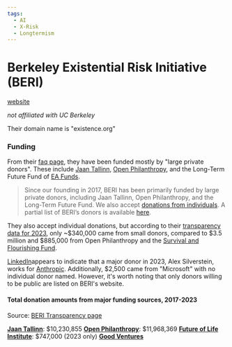 ```yaml
---
tags:
  - AI
  - X-Risk
  - Longtermism
---
```

# Berkeley Existential Risk Initiative (BERI)

[website](https://existence.org)

_not affiliated with UC Berkeley_

Their domain name is "existence.org"

### Funding

From their [faq page](https://existence.org/faq), they have been funded mostly by "large private donors". These include [Jaan Tallinn](../People/Jaan%20Tallinn.md), [Open Philanthropy](../Cartography/Avant-Gardea%20Arriere-Gardea/Open%20Philanthropy.md), and the Long-Term Future Fund of [EA Funds](../Cartography/Avant-Gardea%20Arriere-Gardea/CEA.md).

>Since our founding in 2017, BERI has been primarily funded by large private donors, including Jaan Tallinn, Open Philanthropy, and the Long-Term Future Fund. We also accept [donations from individuals](https://existence.org/donating). A partial list of BERI’s donors is available [here](https://existence.org/transparency/#donors).

They also accept individual donations, but according to their [transparency data for 2023](https://existence.org/transparency/#donors), only ~$340,000 came from small donors, compared to $3.5 million and $885,000 from Open Philanthropy and the [Survival and Flourishing Fund](../Cartography/Lesser%20Wrongia/SFF.md).

 [LinkedIn](https://www.linkedin.com/in/alex-silverstein-30ab3629/)appears to indicate that a major donor in 2023, Alex Silverstein, works for [Anthropic](../Cartography/Avant-Gardea%20Arriere-Gardea/Anthropic.md). Additionally, $2,500 came from "Microsoft" with no individual donor named. However, it's worth noting that only donors willing to be public are listed on BERI's website.

#### Total donation amounts from major funding sources, 2017-2023

Source: [BERI Transparency page](https://existence.org/transparency/#donors)

**[Jaan Tallinn](../People/Jaan%20Tallinn.md)**: $10,230,855
**[Open Philanthropy](../Cartography/Avant-Gardea%20Arriere-Gardea/Open%20Philanthropy.md)**: $11,968,369
**[Future of Life Institute](../Cartography/Emeritia/FLI.md)**: $747,000 (2023 only)
**[Good Ventures](../Cartography/Avant-Gardea%20Arriere-Gardea/CEA.md)**